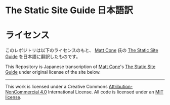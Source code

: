 # The Static Site Guide 日本語訳

# ライセンス

このレポジトリは以下のライセンスのもと、 [Matt Cone](https://www.mattcone.com/) 氏の [The Static Site Guide](https://www.staticguide.org/) を日本語に翻訳したものです。

This Repository is Japanese transcription of [Matt Cone](https://www.mattcone.com/)'s [The Static Site Guide](https://www.staticguide.org/) under original license of the site below.

---

This work is licensed under a Creative Commons [Attribution-NonCommercial 4.0](https://creativecommons.org/licenses/by-nc/4.0/) International License. All code is licensed under an [MIT license](https://opensource.org/license/mit).
